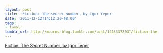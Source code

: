 ```yaml
---
layout: post
title: 'Fiction: The Secret Number, by Igor Teper'
date: '2011-12-12T14:12:20-08:00'
tags:
- tumblr
tumblr_url: http://mburns-blog.tumblr.com/post/14133378037/fiction-the-secret-number-by-igor-teper
---
```

<a href="http://www.strangehorizons.com/2000/20001120/secret_number.shtml">Fiction: The Secret Number, by Igor Teper</a>

